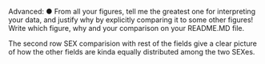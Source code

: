 Advanced:
 ● From all your figures, tell me the greatest one for interpreting your data, and justify why
 by explicitly comparing it to some other figures! Write which figure, why and your
 comparison on your README.MD file.

The second row SEX comparision with rest of the fields give a clear picture of how the other fields are kinda equally distributed among the two SEXes.
